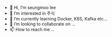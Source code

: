 - 👋 Hi, I’m seungmoo lee
- 👀 I’m interested in 주식
- 🌱 I’m currently learning Docker, K8S, Kafka etc...
- 💞️ I’m looking to collaborate on ...
- 📫 How to reach me ...

<!---
dltmdan92/dltmdan92 is a ✨ special ✨ repository because its `README.md` (this file) appears on your GitHub profile.
You can click the Preview link to take a look at your changes.
--->
